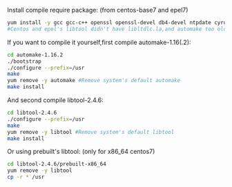 Install compile require package: (from centos-base7 and epel7)
```sh
yum install -y gcc gcc-c++ openssl openssl-devel db4-devel ntpdate cyrus-sasl-md5 perl-GD perl-DBD-MySQL perl-GD perl-CPAN perl-CGI perl-CGI-Session cyrus-sasl-lib cyrus-sasl-plain cyrus-sasl cyrus-sasl-devel libtool-ltdl-devel libicu-devel texinfo automake autoconf expect libtool 
#Centos and epel's libtool didn't have libltdlc.la,and automake too old,so we later will remove they and manually compile libtool (or use prebuilt's libtool),see below
```

If you want to compile it yourself,first compile automake-1.16(.2):
```sh
cd automake-1.16.2
./bootstrap
./configure --prefix=/usr
make
yum remove -y automake #Remove system's default automake
make install
```
And second compile libtool-2.4.6:
```sh
cd libtool-2.4.6
./configure --prefix=/usr
make
yum remove -y libtool #Remove system's default libtool
make install
```
Or using prebuilt's libtool: (only for x86_64 centos7)
```sh
cd libtool-2.4.6/prebuilt-x86_64
yum remove -y libtool
cp -r * /usr
```